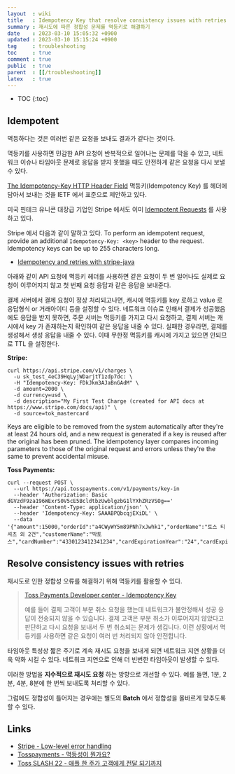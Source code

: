 ```yaml
---
layout  : wiki
title   : Idempotency Key that resolve consistency issues with retries
summary : 재시도에 따른 정합성 문제를 멱등키로 해결하기
date    : 2023-03-10 15:05:32 +0900
updated : 2023-03-10 15:15:24 +0900
tag     : troubleshooting
toc     : true
comment : true
public  : true
parent  : [[/troubleshooting]]
latex   : true
---
```

* TOC
{:toc}

## Idempotent

멱등하다는 것은 여러번 같은 요청을 보내도 결과가 같다는 것이다.

멱등키를 사용하면 민감한 API 요청이 반복적으로 일어나는 문제를 막을 수 있고, 네트워크 이슈나 타임아웃 문제로 응답을 받지 못했을 때도 안전하게 같은 요청을 다시 보낼 수 있다.

[The Idempotency-Key HTTP Header Field](https://datatracker.ietf.org/doc/draft-ietf-httpapi-idempotency-key-header/) 멱등키(Idempotency Key) 를 헤더에 담아서 보내는 것을 IETF 에서 표준으로 제안하고 있다.

미국 핀테크 유니콘 대장급 기업인 Stripe 에서도 이미 [Idempotent Requests](https://stripe.com/docs/api/idempotent_requests) 를 사용하고 있다.

Stripe 에서 다음과 같이 말하고 있다. To perform an idempotent request, provide an additional `Idempotency-Key: <key>` header to the request. Idempotency keys can be up to 255 characters long.

- [Idempotency and retries with stripe-java](https://stripe.com/docs/videos/developer-foundations?video=idempotency-and-retries&lang=java)

아래와 같이 API 요청에 멱등키 헤더를 사용하면 같은 요청이 두 번 일어나도 실제로 요청이 이루어지지 않고 첫 번째 요청 응답과 같은 응답을 보내준다.

결제 서버에서 결제 요청이 정상 처리되고나면, 캐시에 멱등키를 key 로하고 value 로 응답형식 or 거래아이디 등을 설정할 수 있다. 네트워크 이슈로 인해서 결제가 성공했음에도 응답을 받지 못하면, 주문 서버는 멱등키를 가지고 다시 요청하고, 결제 서버는 캐시에서 key 가 존재하는지 확인하여 같은 응답을 내줄 수 있다. 실패한 경우라면, 결제를 생성해서 생성 응답을 내줄 수 있다. 이때 무한정 멱등키를 캐시에 가지고 있으면 안되므로 TTL 을 설정한다.

__Stripe:__

```
curl https://api.stripe.com/v1/charges \
  -u sk_test_4eC39HqLyjWDarjtT1zdp7dc: \
  -H "Idempotency-Key: FDkJkm3AJaBnGAdM" \
  -d amount=2000 \
  -d currency=usd \
  -d description="My First Test Charge (created for API docs at https://www.stripe.com/docs/api)" \
  -d source=tok_mastercard
```

Keys are eligible to be removed from the system automatically after they're at least 24 hours old, and a new request is generated if a key is reused after the original has been pruned. The idempotency layer compares incoming parameters to those of the original request and errors unless they're the same to prevent accidental misuse.

__Toss Payments:__

```
curl --request POST \
  --url https://api.tosspayments.com/v1/payments/key-in
  --header 'Authorization: Basic dGVzdF9za196WExrS0V5cE5BcldtbzUwblgzbG1lYXhZRzVSOg=='
  --header 'Content-Type: application/json' \
  --header 'Idempotency-Key: SAAABPQbcqjEXiDL' \
  --data '{"amount":15000,"orderId":"a4CWyWY5m89PNh7xJwhk1","orderName":"토스 티셔츠 외 2건","customerName":"박토스","cardNumber":"4330123412341234","cardExpirationYear":"24","cardExpirationMonth":"07","cardPassword":"12","customerIdentityNumber":"881212"}'
```

## Resolve consistency issues with retries

재시도로 인한 정합성 오류를 해결하기 위해 멱등키를 활용할 수 있다. 

> [Toss Payments Developer center - Idempotency Key](https://docs.tosspayments.com/guides/using-api/idempotency-key)
>
> 예를 들어 결제 고객이 부분 취소 요청을 했는데 네트워크가 불안정해서 성공 응답이 전송되지 않을 수 있습니다. 결제 고객은 부분 취소가 이루어지지 않았다고 판단하고 다시 요청을 보내서 두 번 취소되는 문제가 생깁니다. 이런 상황에서 멱등키를 사용하면 같은 요청이 여러 번 처리되지 않아 안전합니다.

타임아웃 특성상 짧은 주기로 계속 재시도 요청을 보내게 되면 네트워크 지연 상황을 더욱 악화 시킬 수 있다. 네트워크 지연으로 인해 더 빈번한 타임아웃이 발생할 수 있다.

이러한 방법을 __지수적으로 재시도 요청__ 하는 방향으로 개선할 수 있다. 예를 들면, 1분, 2분, 4분, 8분에 한 번씩 보내도록 처리할 수 있다.

그럼에도 정합성이 틀어지는 경우에는 별도의 __Batch__ 에서 정합성을 올바르게 맞추도록 할 수 있다.

## Links

- [Stripe - Low-level error handling](https://stripe.com/docs/error-low-level)
- [Tosspayments - 멱등성이 뭔가요?](https://velog.io/@tosspayments/%EB%A9%B1%EB%93%B1%EC%84%B1%EC%9D%B4-%EB%AD%94%EA%B0%80%EC%9A%94)
- [Toss SLASH 22 - 애플 한 주가 고객에게 전달 되기까지](https://www.youtube.com/watch?v=UOWy6zdsD-c&t=243s)